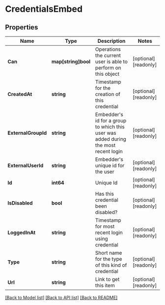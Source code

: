 # CredentialsEmbed

## Properties

Name | Type | Description | Notes
------------ | ------------- | ------------- | -------------
**Can** | **map[string]bool** | Operations the current user is able to perform on this object | [optional] [readonly] 
**CreatedAt** | **string** | Timestamp for the creation of this credential | [optional] [readonly] 
**ExternalGroupId** | **string** | Embedder&#39;s id for a group to which this user was added during the most recent login | [optional] [readonly] 
**ExternalUserId** | **string** | Embedder&#39;s unique id for the user | [optional] [readonly] 
**Id** | **int64** | Unique Id | [optional] [readonly] 
**IsDisabled** | **bool** | Has this credential been disabled? | [optional] [readonly] 
**LoggedInAt** | **string** | Timestamp for most recent login using credential | [optional] [readonly] 
**Type** | **string** | Short name for the type of this kind of credential | [optional] [readonly] 
**Url** | **string** | Link to get this item | [optional] [readonly] 

[[Back to Model list]](../README.md#documentation-for-models) [[Back to API list]](../README.md#documentation-for-api-endpoints) [[Back to README]](../README.md)


